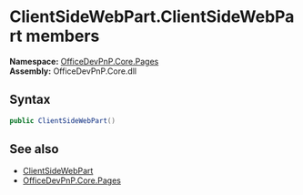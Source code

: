 # ClientSideWebPart.ClientSideWebPart members 
  

**Namespace:** [OfficeDevPnP.Core.Pages](OfficeDevPnP.Core.Pages.md)  
**Assembly:** OfficeDevPnP.Core.dll  
## Syntax
```C#
public ClientSideWebPart()
```
## See also
- [ClientSideWebPart](OfficeDevPnP.Core.Pages.ClientSideWebPart.md)
- [OfficeDevPnP.Core.Pages](OfficeDevPnP.Core.Pages.md)
